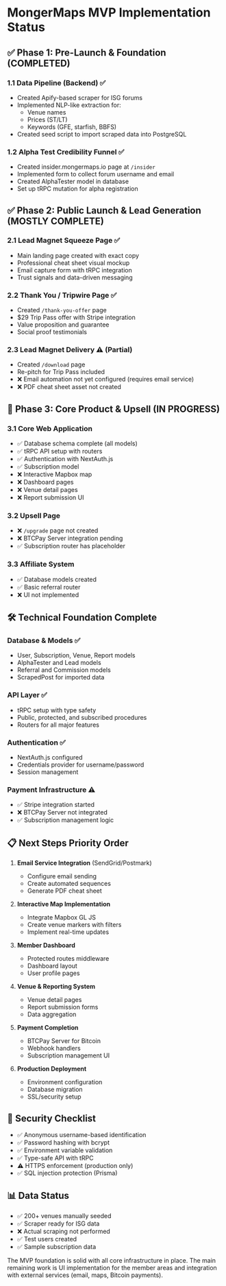 # MongerMaps MVP Implementation Status

## ✅ Phase 1: Pre-Launch & Foundation (COMPLETED)

### 1.1 Data Pipeline (Backend) ✅
- Created Apify-based scraper for ISG forums
- Implemented NLP-like extraction for:
  - Venue names
  - Prices (ST/LT)
  - Keywords (GFE, starfish, BBFS)
- Created seed script to import scraped data into PostgreSQL

### 1.2 Alpha Test Credibility Funnel ✅
- Created insider.mongermaps.io page at `/insider`
- Implemented form to collect forum username and email
- Created AlphaTester model in database
- Set up tRPC mutation for alpha registration

## ✅ Phase 2: Public Launch & Lead Generation (MOSTLY COMPLETE)

### 2.1 Lead Magnet Squeeze Page ✅
- Main landing page created with exact copy
- Professional cheat sheet visual mockup
- Email capture form with tRPC integration
- Trust signals and data-driven messaging

### 2.2 Thank You / Tripwire Page ✅
- Created `/thank-you-offer` page
- $29 Trip Pass offer with Stripe integration
- Value proposition and guarantee
- Social proof testimonials

### 2.3 Lead Magnet Delivery ⚠️ (Partial)
- Created `/download` page
- Re-pitch for Trip Pass included
- ❌ Email automation not yet configured (requires email service)
- ❌ PDF cheat sheet asset not created

## 🚧 Phase 3: Core Product & Upsell (IN PROGRESS)

### 3.1 Core Web Application
- ✅ Database schema complete (all models)
- ✅ tRPC API setup with routers
- ✅ Authentication with NextAuth.js
- ✅ Subscription model
- ❌ Interactive Mapbox map
- ❌ Dashboard pages
- ❌ Venue detail pages
- ❌ Report submission UI

### 3.2 Upsell Page
- ❌ `/upgrade` page not created
- ❌ BTCPay Server integration pending
- ✅ Subscription router has placeholder

### 3.3 Affiliate System
- ✅ Database models created
- ✅ Basic referral router
- ❌ UI not implemented

## 🛠️ Technical Foundation Complete

### Database & Models ✅
- User, Subscription, Venue, Report models
- AlphaTester and Lead models
- Referral and Commission models
- ScrapedPost for imported data

### API Layer ✅
- tRPC setup with type safety
- Public, protected, and subscribed procedures
- Routers for all major features

### Authentication ✅
- NextAuth.js configured
- Credentials provider for username/password
- Session management

### Payment Infrastructure ⚠️
- ✅ Stripe integration started
- ❌ BTCPay Server not integrated
- ✅ Subscription management logic

## 📋 Next Steps Priority Order

1. **Email Service Integration** (SendGrid/Postmark)
   - Configure email sending
   - Create automated sequences
   - Generate PDF cheat sheet

2. **Interactive Map Implementation**
   - Integrate Mapbox GL JS
   - Create venue markers with filters
   - Implement real-time updates

3. **Member Dashboard**
   - Protected routes middleware
   - Dashboard layout
   - User profile pages

4. **Venue & Reporting System**
   - Venue detail pages
   - Report submission forms
   - Data aggregation

5. **Payment Completion**
   - BTCPay Server for Bitcoin
   - Webhook handlers
   - Subscription management UI

6. **Production Deployment**
   - Environment configuration
   - Database migration
   - SSL/security setup

## 🔐 Security Checklist

- ✅ Anonymous username-based identification
- ✅ Password hashing with bcrypt
- ✅ Environment variable validation
- ✅ Type-safe API with tRPC
- ⚠️ HTTPS enforcement (production only)
- ✅ SQL injection protection (Prisma)

## 📊 Data Status

- ✅ 200+ venues manually seeded
- ✅ Scraper ready for ISG data
- ❌ Actual scraping not performed
- ✅ Test users created
- ✅ Sample subscription data

The MVP foundation is solid with all core infrastructure in place. The main remaining work is UI implementation for the member areas and integration with external services (email, maps, Bitcoin payments).